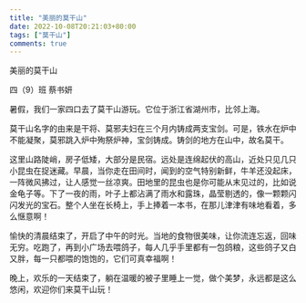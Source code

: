 ```yaml
---
title: "美丽的莫干山"
date: 2022-10-08T20:21:03+80:00
tags: ["莫干山"]
comments: true
---
```


美丽的莫干山

四（9）班 蔡书妍

暑假，我们一家四口去了莫干山游玩。它位于浙江省湖州市，比邻上海。

莫干山名字的由来是干将、莫邪夫妇在三个月内铸成两支宝剑。可是，铁水在炉中不能凝聚，莫邪跳入炉中殉祭炉神，宝剑铸成。铸剑的地方在山中，故名莫干。

这里山路陡峭，房子低矮，大部分是民宿。远处是连绵起伏的高山，近处只见几只小昆虫在捉迷藏。早晨，当你走在田间时，闻到的空气特别新鲜，牛羊还没起床，一阵微风拂过，让人感觉一丝凉爽。田地里的昆虫也是你可能从末见过的，比如说金龟子等。下了一夜的雨，叶子上都沾满了雨水和露珠，晶莹剔透的，像一颗颗闪闪发光的宝石。整个人坐在长椅上，手上捧着一本书，在那儿津津有味地看着，多么惬意啊！

愉快的清晨结束了，开启了中午的时光。当地的食物很美味，让你流连忘返，回味无穷。吃跑了，再到小广场去喂鸽子，每人几乎手里都有一包鸽粮，这些鸽子又白又胖，每一只都喂的饱饱的，它们可真幸福啊！

晚上，欢乐的一天结束了，躺在温暖的被子里睡上一觉，做个美梦，永远都是这么悠闲，欢迎你们来莫干山玩！
